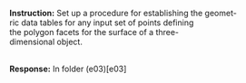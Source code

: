 **Instruction:**
Set up a procedure for establishing the geomet- <br>
ric data tables for any input set of points defining <br>
the polygon facets for the surface of a three- <br>
dimensional object. <br>
<br>

**Response:**
In folder (e03)[e03]